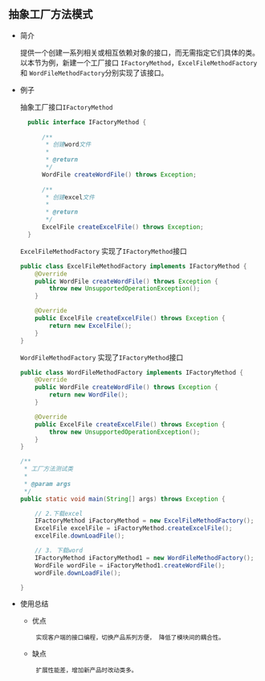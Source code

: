 ## 抽象工厂方法模式

- 简介
  
  提供一个创建一系列相关或相互依赖对象的接口，而无需指定它们具体的类。以本节为例，新建一个工厂接口  `IFactoryMethod`，`ExcelFileMethodFactory`和 `WordFileMethodFactory`分别实现了该接口。
  
- 例子
  
  抽象工厂接口`IFactoryMethod`
  ```java
    public interface IFactoryMethod {
    
        /**
         * 创建word文件
         *
         * @return
         */
        WordFile createWordFile() throws Exception;
    
        /**
         * 创建excel文件
         *
         * @return
         */
        ExcelFile createExcelFile() throws Exception;
    }
  ```  
  
  `ExcelFileMethodFactory` 实现了`IFactoryMethod`接口
  ```java
  public class ExcelFileMethodFactory implements IFactoryMethod {
      @Override
      public WordFile createWordFile() throws Exception {
          throw new UnsupportedOperationException();
      }
  
      @Override
      public ExcelFile createExcelFile() throws Exception {
          return new ExcelFile();
      }
  }
  ```
  
    `WordFileMethodFactory` 实现了`IFactoryMethod`接口
    ```java
    public class WordFileMethodFactory implements IFactoryMethod {
        @Override
        public WordFile createWordFile() throws Exception {
            return new WordFile();
        }
    
        @Override
        public ExcelFile createExcelFile() throws Exception {
            throw new UnsupportedOperationException();
        }
    }
    ```
    
    ```java
    /**
     * 工厂方法测试类
     *
     * @param args
     */
    public static void main(String[] args) throws Exception {

        // 2.下载excel
        IFactoryMethod iFactoryMethod = new ExcelFileMethodFactory();
        ExcelFile excelFile = iFactoryMethod.createExcelFile();
        excelFile.downLoadFile();

        // 3. 下载word
        IFactoryMethod iFactoryMethod1 = new WordFileMethodFactory();
        WordFile wordFile = iFactoryMethod1.createWordFile();
        wordFile.downLoadFile();

    }
    ```
    
- 使用总结
   - 优点
        
          实现客户端的接口编程，切换产品系列方便， 降低了模块间的耦合性。
   - 缺点
      
          扩展性能差，增加新产品时改动类多。
         

      
